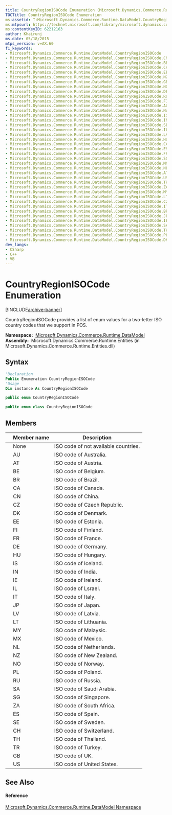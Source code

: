 ```yaml
---
title: CountryRegionISOCode Enumeration (Microsoft.Dynamics.Commerce.Runtime.DataModel)
TOCTitle: CountryRegionISOCode Enumeration
ms:assetid: T:Microsoft.Dynamics.Commerce.Runtime.DataModel.CountryRegionISOCode
ms:mtpsurl: https://technet.microsoft.com/library/microsoft.dynamics.commerce.runtime.datamodel.countryregionisocode(v=AX.60)
ms:contentKeyID: 62212163
author: Khairunj
ms.date: 05/18/2015
mtps_version: v=AX.60
f1_keywords:
- Microsoft.Dynamics.Commerce.Runtime.DataModel.CountryRegionISOCode
- Microsoft.Dynamics.Commerce.Runtime.DataModel.CountryRegionISOCode.CN
- Microsoft.Dynamics.Commerce.Runtime.DataModel.CountryRegionISOCode.BE
- Microsoft.Dynamics.Commerce.Runtime.DataModel.CountryRegionISOCode.CH
- Microsoft.Dynamics.Commerce.Runtime.DataModel.CountryRegionISOCode.EE
- Microsoft.Dynamics.Commerce.Runtime.DataModel.CountryRegionISOCode.NZ
- Microsoft.Dynamics.Commerce.Runtime.DataModel.CountryRegionISOCode.GB
- Microsoft.Dynamics.Commerce.Runtime.DataModel.CountryRegionISOCode.NO
- Microsoft.Dynamics.Commerce.Runtime.DataModel.CountryRegionISOCode.DE
- Microsoft.Dynamics.Commerce.Runtime.DataModel.CountryRegionISOCode.RU
- Microsoft.Dynamics.Commerce.Runtime.DataModel.CountryRegionISOCode.FI
- Microsoft.Dynamics.Commerce.Runtime.DataModel.CountryRegionISOCode.AU
- Microsoft.Dynamics.Commerce.Runtime.DataModel.CountryRegionISOCode.None
- Microsoft.Dynamics.Commerce.Runtime.DataModel.CountryRegionISOCode.IS
- Microsoft.Dynamics.Commerce.Runtime.DataModel.CountryRegionISOCode.IN
- Microsoft.Dynamics.Commerce.Runtime.DataModel.CountryRegionISOCode.SE
- Microsoft.Dynamics.Commerce.Runtime.DataModel.CountryRegionISOCode.IL
- Microsoft.Dynamics.Commerce.Runtime.DataModel.CountryRegionISOCode.LV
- Microsoft.Dynamics.Commerce.Runtime.DataModel.CountryRegionISOCode.HU
- Microsoft.Dynamics.Commerce.Runtime.DataModel.CountryRegionISOCode.CA
- Microsoft.Dynamics.Commerce.Runtime.DataModel.CountryRegionISOCode.ES
- Microsoft.Dynamics.Commerce.Runtime.DataModel.CountryRegionISOCode.FR
- Microsoft.Dynamics.Commerce.Runtime.DataModel.CountryRegionISOCode.SG
- Microsoft.Dynamics.Commerce.Runtime.DataModel.CountryRegionISOCode.MX
- Microsoft.Dynamics.Commerce.Runtime.DataModel.CountryRegionISOCode.NL
- Microsoft.Dynamics.Commerce.Runtime.DataModel.CountryRegionISOCode.AT
- Microsoft.Dynamics.Commerce.Runtime.DataModel.CountryRegionISOCode.US
- Microsoft.Dynamics.Commerce.Runtime.DataModel.CountryRegionISOCode.TR
- Microsoft.Dynamics.Commerce.Runtime.DataModel.CountryRegionISOCode.ZA
- Microsoft.Dynamics.Commerce.Runtime.DataModel.CountryRegionISOCode.MY
- Microsoft.Dynamics.Commerce.Runtime.DataModel.CountryRegionISOCode.LT
- Microsoft.Dynamics.Commerce.Runtime.DataModel.CountryRegionISOCode.CZ
- Microsoft.Dynamics.Commerce.Runtime.DataModel.CountryRegionISOCode.IT
- Microsoft.Dynamics.Commerce.Runtime.DataModel.CountryRegionISOCode.BR
- Microsoft.Dynamics.Commerce.Runtime.DataModel.CountryRegionISOCode.JP
- Microsoft.Dynamics.Commerce.Runtime.DataModel.CountryRegionISOCode.IE
- Microsoft.Dynamics.Commerce.Runtime.DataModel.CountryRegionISOCode.SA
- Microsoft.Dynamics.Commerce.Runtime.DataModel.CountryRegionISOCode.TH
- Microsoft.Dynamics.Commerce.Runtime.DataModel.CountryRegionISOCode.PL
- Microsoft.Dynamics.Commerce.Runtime.DataModel.CountryRegionISOCode.DK
dev_langs:
- CSharp
- C++
- VB
---
```


# CountryRegionISOCode Enumeration


[!INCLUDE[archive-banner](includes/archive-banner.md)]

CountryRegionISOCode provides a list of enum values for a two-letter ISO country codes that we support in POS.

**Namespace:**  [Microsoft.Dynamics.Commerce.Runtime.DataModel](microsoft-dynamics-commerce-runtime-datamodel-namespace.md)  
**Assembly:**  Microsoft.Dynamics.Commerce.Runtime.Entities (in Microsoft.Dynamics.Commerce.Runtime.Entities.dll)

## Syntax

``` vb
'Declaration
Public Enumeration CountryRegionISOCode
'Usage
Dim instance As CountryRegionISOCode
```

``` csharp
public enum CountryRegionISOCode
```

``` c++
public enum class CountryRegionISOCode
```

## Members

<table>
<thead>
<tr class="header">
<th></th>
<th>Member name</th>
<th>Description</th>
</tr>
</thead>
<tbody>
<tr class="odd">
<td></td>
<td>None</td>
<td>ISO code of not available countries.</td>
</tr>
<tr class="even">
<td></td>
<td>AU</td>
<td>ISO code of Australia.</td>
</tr>
<tr class="odd">
<td></td>
<td>AT</td>
<td>ISO code of Austria.</td>
</tr>
<tr class="even">
<td></td>
<td>BE</td>
<td>ISO code of Belgium.</td>
</tr>
<tr class="odd">
<td></td>
<td>BR</td>
<td>ISO code of Brazil.</td>
</tr>
<tr class="even">
<td></td>
<td>CA</td>
<td>ISO code of Canada.</td>
</tr>
<tr class="odd">
<td></td>
<td>CN</td>
<td>ISO code of China.</td>
</tr>
<tr class="even">
<td></td>
<td>CZ</td>
<td>ISO code of Czech Republic.</td>
</tr>
<tr class="odd">
<td></td>
<td>DK</td>
<td>ISO code of Denmark.</td>
</tr>
<tr class="even">
<td></td>
<td>EE</td>
<td>ISO code of Estonia.</td>
</tr>
<tr class="odd">
<td></td>
<td>FI</td>
<td>ISO code of Finland.</td>
</tr>
<tr class="even">
<td></td>
<td>FR</td>
<td>ISO code of France.</td>
</tr>
<tr class="odd">
<td></td>
<td>DE</td>
<td>ISO code of Germany.</td>
</tr>
<tr class="even">
<td></td>
<td>HU</td>
<td>ISO code of Hungary.</td>
</tr>
<tr class="odd">
<td></td>
<td>IS</td>
<td>ISO code of Iceland.</td>
</tr>
<tr class="even">
<td></td>
<td>IN</td>
<td>ISO code of India.</td>
</tr>
<tr class="odd">
<td></td>
<td>IE</td>
<td>ISO code of Ireland.</td>
</tr>
<tr class="even">
<td></td>
<td>IL</td>
<td>ISO code of Lsrael.</td>
</tr>
<tr class="odd">
<td></td>
<td>IT</td>
<td>ISO code of Italy.</td>
</tr>
<tr class="even">
<td></td>
<td>JP</td>
<td>ISO code of Japan.</td>
</tr>
<tr class="odd">
<td></td>
<td>LV</td>
<td>ISO code of Latvia.</td>
</tr>
<tr class="even">
<td></td>
<td>LT</td>
<td>ISO code of Lithuania.</td>
</tr>
<tr class="odd">
<td></td>
<td>MY</td>
<td>ISO code of Malaysic.</td>
</tr>
<tr class="even">
<td></td>
<td>MX</td>
<td>ISO code of Mexico.</td>
</tr>
<tr class="odd">
<td></td>
<td>NL</td>
<td>ISO code of Netherlands.</td>
</tr>
<tr class="even">
<td></td>
<td>NZ</td>
<td>ISO code of New Zealand.</td>
</tr>
<tr class="odd">
<td></td>
<td>NO</td>
<td>ISO code of Norway.</td>
</tr>
<tr class="even">
<td></td>
<td>PL</td>
<td>ISO code of Poland.</td>
</tr>
<tr class="odd">
<td></td>
<td>RU</td>
<td>ISO code of Russia.</td>
</tr>
<tr class="even">
<td></td>
<td>SA</td>
<td>ISO code of Saudi Arabia.</td>
</tr>
<tr class="odd">
<td></td>
<td>SG</td>
<td>ISO code of Singapore.</td>
</tr>
<tr class="even">
<td></td>
<td>ZA</td>
<td>ISO code of South Africa.</td>
</tr>
<tr class="odd">
<td></td>
<td>ES</td>
<td>ISO code of Spain.</td>
</tr>
<tr class="even">
<td></td>
<td>SE</td>
<td>ISO code of Sweden.</td>
</tr>
<tr class="odd">
<td></td>
<td>CH</td>
<td>ISO code of Switzerland.</td>
</tr>
<tr class="even">
<td></td>
<td>TH</td>
<td>ISO code of Thailand.</td>
</tr>
<tr class="odd">
<td></td>
<td>TR</td>
<td>ISO code of Turkey.</td>
</tr>
<tr class="even">
<td></td>
<td>GB</td>
<td>ISO code of UK.</td>
</tr>
<tr class="odd">
<td></td>
<td>US</td>
<td>ISO code of United States.</td>
</tr>
</tbody>
</table>


## See Also

#### Reference

[Microsoft.Dynamics.Commerce.Runtime.DataModel Namespace](microsoft-dynamics-commerce-runtime-datamodel-namespace.md)

